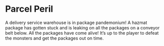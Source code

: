 # Parcel Peril
 A delivery service warehouse is in package pandemonium! A hazmat package has gotten stuck and is leaking on all the packages on a conveyor belt below. All the packages have come alive! It’s up to the player to defeat the monsters and get the packages out on time.
